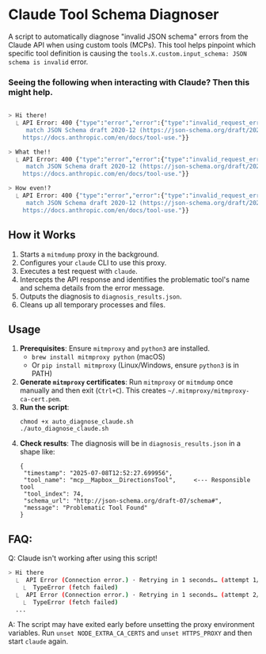 # Claude Tool Schema Diagnoser
A script to automatically diagnose "invalid JSON schema" errors from the Claude API when using custom tools (MCPs).
This tool helps pinpoint which specific tool definition is causing the `tools.X.custom.input_schema: JSON schema is invalid`
error.

### Seeing the following when interacting with Claude? Then this might help.
```sh

> Hi there!
  ⎿ API Error: 400 {"type":"error","error":{"type":"invalid_request_error","message":"tools.74.custom.input_schema: JSON schema is invalid. It must
     match JSON Schema draft 2020-12 (https://json-schema.org/draft/2020-12). Learn more about tool use at
    https://docs.anthropic.com/en/docs/tool-use."}}

> What the!!
  ⎿ API Error: 400 {"type":"error","error":{"type":"invalid_request_error","message":"tools.54.custom.input_schema: JSON schema is invalid. It must
     match JSON Schema draft 2020-12 (https://json-schema.org/draft/2020-12). Learn more about tool use at
    https://docs.anthropic.com/en/docs/tool-use."}}

> How even!?
  ⎿ API Error: 400 {"type":"error","error":{"type":"invalid_request_error","message":"tools.23.custom.input_schema: JSON schema is invalid. It must
     match JSON Schema draft 2020-12 (https://json-schema.org/draft/2020-12). Learn more about tool use at
    https://docs.anthropic.com/en/docs/tool-use."}}
```

## How it Works

1.  Starts a `mitmdump` proxy in the background.
2.  Configures your `claude` CLI to use this proxy.
3.  Executes a test request with `claude`.
4.  Intercepts the API response and identifies the problematic tool's name and schema details from the error message.
5.  Outputs the diagnosis to `diagnosis_results.json`.
6.  Cleans up all temporary processes and files.

## Usage
1.  **Prerequisites**: Ensure `mitmproxy` and `python3` are installed.
    *   `brew install mitmproxy python` (macOS)
    *   Or `pip install mitmproxy` (Linux/Windows, ensure `python3` is in PATH)
2.  **Generate `mitmproxy` certificates**: Run `mitmproxy` or `mitmdump` once manually and then exit (`Ctrl+C`). This
    creates `~/.mitmproxy/mitmproxy-ca-cert.pem`.
3.  **Run the script**:
     ```
     chmod +x auto_diagnose_claude.sh
     ./auto_diagnose_claude.sh
     ```
5.  **Check results**: The diagnosis will be in `diagnosis_results.json` in a shape like:
     ```
     {
      "timestamp": "2025-07-08T12:52:27.699956",
      "tool_name": "mcp__Mapbox__DirectionsTool",     <--- Responsible tool
      "tool_index": 74,
      "schema_url": "http://json-schema.org/draft-07/schema#",
      "message": "Problematic Tool Found"
    }
     ```


## FAQ:

Q: Claude isn't working after using this script!
```sh
> Hi there
  ⎿  API Error (Connection error.) · Retrying in 1 seconds… (attempt 1/10)
    ⎿  TypeError (fetch failed)
  ⎿  API Error (Connection error.) · Retrying in 1 seconds… (attempt 2/10)
    ⎿  TypeError (fetch failed)
  ...
```
A: The script may have exited early before unsetting the proxy environment variables. Run `unset NODE_EXTRA_CA_CERTS` and `unset HTTPS_PROXY` and then start `claude` again.
